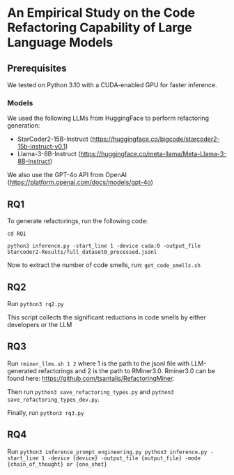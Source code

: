 # An Empirical Study on the Code Refactoring Capability of Large Language Models


## Prerequisites
We tested on Python 3.10 with a CUDA-enabled GPU for faster inference.

### Models
We used the following LLMs from HuggingFace to perform refactoring generation:
- StarCoder2-15B-Instruct (https://huggingface.co/bigcode/starcoder2-15b-instruct-v0.1)
- Llama-3-8B-Instruct (https://huggingface.co/meta-llama/Meta-Llama-3-8B-Instruct)

We also use the GPT-4o API from OpenAI (https://platform.openai.com/docs/models/gpt-4o)


## RQ1
To generate refactorings, run the following code:
```
cd RQ1

python3 inference.py -start_line 1 -device cuda:0 -output_file Starcoder2-Results/full_dataset0_processed.jsonl
```

Now to extract the number of code smells, run: `get_code_smells.sh`

## RQ2
Run `python3 rq2.py`

This script collects the significant reductions in code smells by either developers or the LLM

## RQ3
Run `rminer_llms.sh 1 2` where 1 is the path to the jsonl file with LLM-generated refactorings and 2 is the path to RMiner3.0. Rminer3.0 can be found here: https://github.com/tsantalis/RefactoringMiner.

Then run `python3 save_refactoring_types.py` and `python3 save_refactoring_types_dev.py`.

Finally, run `python3 rq3.py`

## RQ4
Run `python3 inference_prompt_engineering.py python3 inference.py -start_line 1 -device {device} -output_file {output_file} -mode {chain_of_thought} or {one_shot}`
